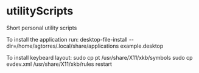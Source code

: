 # utilityScripts
Short personal utility scripts

To install the application run:
desktop-file-install --dir=/home/agtorres/.local/share/applications example.desktop

To install keybeard layout:
sudo cp pt /usr/share/X11/xkb/symbols
sudo cp evdev.xml /usr/share/X11/xkb/rules
restart
